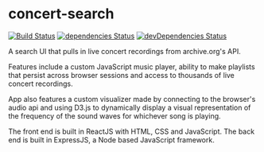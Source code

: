 # concert-search

[![Build Status](https://travis-ci.org/jacobg1/Concert-search.svg?branch=master)](https://travis-ci.org/jacobg1/Concert-search)
[![dependencies Status](https://david-dm.org/jacobg1/Concert-search/status.svg)](https://david-dm.org/jacobg1/concert-search)
[![devDependencies Status](https://david-dm.org/jacobg1/Concert-search/dev-status.svg)](https://david-dm.org/jacobg1/concert-search?type=dev)

A search UI that pulls in live concert recordings from archive.org's API.

Features include a custom JavaScript music player, ability to make playlists that persist across browser sessions and access to thousands of live concert recordings.

App also features a custom visualizer made by connecting to the browser's audio api and using D3.js to dynamically display a visual representation of the frequency of the sound waves for whichever song is playing.

The front end is built in ReactJS with HTML, CSS and JavaScript. The back end is built in ExpressJS, a Node based JavaScript framework. 
